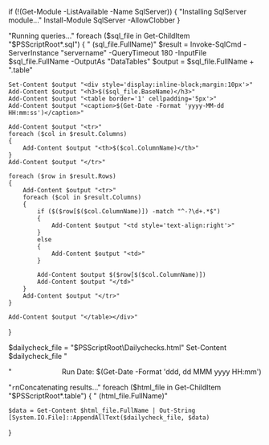 if (!(Get-Module -ListAvailable -Name SqlServer))
{
    "Installing SqlServer module..."
    Install-Module SqlServer -AllowClobber
}

"Running queries..."
foreach ($sql_file in Get-ChildItem "$PSScriptRoot\*.sql")
{
    "  $($sql_file.FullName)"
    $result = Invoke-SqlCmd -ServerInstance "servername" -QueryTimeout 180 -InputFile $sql_file.FullName -OutputAs "DataTables"
    $output = $sql_file.FullName + ".table"

    Set-Content $output "<div style='display:inline-block;margin:10px'>"
    Add-Content $output "<h3>$($sql_file.BaseName)</h3>"
    Add-Content $output "<table border='1' cellpadding='5px'>"
    Add-Content $output "<caption>$(Get-Date -Format 'yyyy-MM-dd HH:mm:ss')</caption>"

    Add-Content $output "<tr>"
    foreach ($col in $result.Columns)
    {
        Add-Content $output "<th>$($col.ColumnName)</th>"
    }
    Add-Content $output "</tr>"

    foreach ($row in $result.Rows)
    {
        Add-Content $output "<tr>"
        foreach ($col in $result.Columns)
        {
            if ($($row[$($col.ColumnName)]) -match "^-?\d+.*$")
            {
                Add-Content $output "<td style='text-align:right'>"
            }
            else
            {
                Add-Content $output "<td>"
            }

            Add-Content $output $($row[$($col.ColumnName)])
            Add-Content $output "</td>"
        }
        Add-Content $output "</tr>"
    }

    Add-Content $output "</table></div>"
}

$dailycheck_file = "$PSScriptRoot\Dailychecks.html"
Set-Content $dailycheck_file "<div style='float:right'>Run Date: $(Get-Date -Format 'ddd, dd MMM yyyy HH:mm')</div>"

"`r`nConcatenating results..."
foreach ($html_file in Get-ChildItem "$PSScriptRoot\*.table")
{
    "  $($html_file.FullName)"

    $data = Get-Content $html_file.FullName | Out-String
    [System.IO.File]::AppendAllText($dailycheck_file, $data)
}
